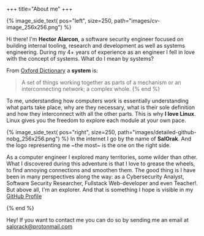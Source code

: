 +++
title="About me"
+++

{% image_side_text(
pos="left", 
size=250, path="images/cv-image_256x256.png") %}

Hi there! I'm **Hector Alarcon**, a software security engineer focused on building internal tooling, research and development as well as systems engineering. During my 4+ years of experience as an engineer I fell in love with the concept of systems. What do I mean by systems? 

From [Oxford Dictionary](https://languages.oup.com/google-dictionary-en/) a **system** is:
> A set of things working together as parts of a mechanism or an interconnecting network; a complex whole.
{% end %}

To me, understanding how computers work is essentially understanding what parts take place, why are they necessary, what is their sole definition and how they interconnect with all the other parts. This is why **I love Linux**. Linux gives you the freedom to explore each module at your own pace. 

{% image_side_text(
pos="right", 
size=250, path="images/detailed-github-nobg_256x256.png") %}
In the internet I go by the name of **SalOrak**. And the logo representing me ~the most~ is the one on the right side. 

As a computer engineer I explored many territories, some wilder than other. What I discovered during this adventure is that I love to grease the wheels, to find annoying connections and smoothen them. The good thing is I have been in many perspectives along the way: as a Cybersecurity Analyst, Software Security Researcher, Fullstack Web-developer and even Teacher!. But above all, I'm an explorer. And that is something I hope is visible in my [GitHub Profile](https://github.com/SalOrak)

{% end %}


Hey! If you want to contact me you can do so by sending me an email at [salorack@protonmail.com](mailto:salorack@protonmail.com)


